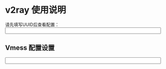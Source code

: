 # v2ray 使用说明

请先填写UUID后查看配置：
<input id="input_uuid" style="width: 100%;" onkeyup="updateConfig()" maxlength="36" />


## Vmess 配置设置

<input id="input_config" style="width: 100%;" readonly />
<div id="qrcode" ></div>



<script src="qrcode.min.js"></script>

<script>
  var url_uuid = location.search.substr(1).trim()
  if(url_uuid.match(/^\w{8}(-\w{4}){3}-\w{12}$/)){
    document.getElementById('input_uuid').value = url_uuid;
  }else if(localStorage){
    document.getElementById('input_uuid').value = localStorage.input_uuid || '';
  }
  
  var qr = new QRCode(document.getElementById("qrcode"), '');

  updateConfig()
  
  function updateConfig() {
    var uuid = document.getElementById('input_uuid').value.trim();
    var codeEle = document.getElementsByTagName('code')[0];
    
    if(!uuid.match(/^\w{8}(-\w{4}){3}-\w{12}$/)) {
      document.getElementById('input_config').value = '请先正确填写 UUID ！！';
      qr.clear()
      return 0;
    }
    
    if(localStorage){
      localStorage.input_uuid = uuid;
    }
    
    var config = {
      host: location.host,
      path: document.cookie.match(/path_ray=([^;]+)/)[1],
      uuid: uuid || '请填写UUID'
    };
    
    var config_query = JSON.stringify({
        v: "2",
        ps: config.host,
        add: config.host,
        port: "443",
        id: config.uuid,
        aid: "0",
        net: "ws",
        type: "none",
        host: config.host,
        path: "/",
        tls: config.path
    });
    var config_URL = 'vmess://' + window.btoa(config_query);
    

    document.getElementById('input_config').value = config_URL;
    qr.makeCode(config_URL)
  }
  
</script>




